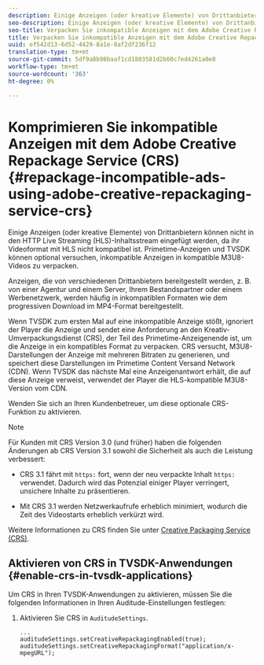 ```yaml
---
description: Einige Anzeigen (oder kreative Elemente) von Drittanbietern können nicht in den HTTP Live Streaming (HLS)-Inhaltsstream eingefügt werden, da ihr Videoformat mit HLS nicht kompatibel ist. Primetime-Anzeigen und TVSDK können optional versuchen, inkompatible Anzeigen in kompatible M3U8-Videos zu verpacken.
seo-description: Einige Anzeigen (oder kreative Elemente) von Drittanbietern können nicht in den HTTP Live Streaming (HLS)-Inhaltsstream eingefügt werden, da ihr Videoformat mit HLS nicht kompatibel ist. Primetime-Anzeigen und TVSDK können optional versuchen, inkompatible Anzeigen in kompatible M3U8-Videos zu verpacken.
seo-title: Verpacken Sie inkompatible Anzeigen mit dem Adobe Creative Repackage Service (CRS) neu.
title: Verpacken Sie inkompatible Anzeigen mit dem Adobe Creative Repackage Service (CRS) neu.
uuid: ef542d13-6d52-4429-8a1e-0af2df236f12
translation-type: tm+mt
source-git-commit: 5df9a8b98baaf1cd1803581d2b60c7ed4261a0e8
workflow-type: tm+mt
source-wordcount: '363'
ht-degree: 0%

---
```



# Komprimieren Sie inkompatible Anzeigen mit dem Adobe Creative Repackage Service (CRS) {#repackage-incompatible-ads-using-adobe-creative-repackaging-service-crs}

Einige Anzeigen (oder kreative Elemente) von Drittanbietern können nicht in den HTTP Live Streaming (HLS)-Inhaltsstream eingefügt werden, da ihr Videoformat mit HLS nicht kompatibel ist. Primetime-Anzeigen und TVSDK können optional versuchen, inkompatible Anzeigen in kompatible M3U8-Videos zu verpacken.

Anzeigen, die von verschiedenen Drittanbietern bereitgestellt werden, z. B. von einer Agentur und einem Server, Ihrem Bestandspartner oder einem Werbenetzwerk, werden häufig in inkompatiblen Formaten wie dem progressiven Download im MP4-Format bereitgestellt.

Wenn TVSDK zum ersten Mal auf eine inkompatible Anzeige stößt, ignoriert der Player die Anzeige und sendet eine Anforderung an den Kreativ-Umverpackungsdienst (CRS), der Teil des Primetime-Anzeigenende ist, um die Anzeige in ein kompatibles Format zu verpacken. CRS versucht, M3U8-Darstellungen der Anzeige mit mehreren Bitraten zu generieren, und speichert diese Darstellungen im Primetime Content Versand Network (CDN). Wenn TVSDK das nächste Mal eine Anzeigenantwort erhält, die auf diese Anzeige verweist, verwendet der Player die HLS-kompatible M3U8-Version vom CDN.

Wenden Sie sich an Ihren Kundenbetreuer, um diese optionale CRS-Funktion zu aktivieren.

>[!NOTE]
>
>Für Kunden mit CRS Version 3.0 (und früher) haben die folgenden Änderungen ab CRS Version 3.1 sowohl die Sicherheit als auch die Leistung verbessert:
>
>* CRS 3.1 fährt mit `https:` fort, wenn der neu verpackte Inhalt `https:` verwendet. Dadurch wird das Potenzial einiger Player verringert, unsichere Inhalte zu präsentieren.
   >
   >
* Mit CRS 3.1 werden Netzwerkaufrufe erheblich minimiert, wodurch die Zeit des Videostarts erheblich verkürzt wird.

>



Weitere Informationen zu CRS finden Sie unter [Creative Packaging Service (CRS)](../../../../../dynamic-ad-insertion/creative-repackaging-service/crs-overview.md).

## Aktivieren von CRS in TVSDK-Anwendungen {#enable-crs-in-tvsdk-applications}

Um CRS in Ihren TVSDK-Anwendungen zu aktivieren, müssen Sie die folgenden Informationen in Ihren Auditude-Einstellungen festlegen:

1. Aktivieren Sie CRS in `AuditudeSettings`.

   ```
   ... 
   auditudeSettings.setCreativeRepackagingEnabled(true); 
   auditudeSettings.setCreativeRepackagingFormat("application/x-mpegURL"); 
   ```
